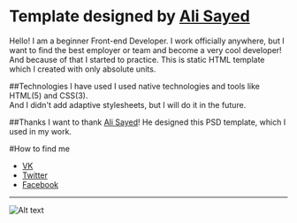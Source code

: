 # Template designed by [Ali Sayed](https://dribbble.com/shots/1852389-Freebie-Creative-Minimal-Business-Agency-Webpage-Design)
Hello! I am a beginner Front-end Developer. I work officially anywhere, but I want to find the best employer or team and become a very cool developer! And because of that I started to practice. This is static HTML template which I created with only absolute units.

##Technologies I have used 
I used native technologies and tools like HTML(5) and CSS(3).    
And I didn't add adaptive stylesheets, but I will do it in the future.

##Thanks
I want to thank [Ali Sayed](https://dribbble.com/shots/1852389-Freebie-Creative-Minimal-Business-Agency-Webpage-Design)! He designed this PSD template, which I used in my work.

#How to find me
- [VK](https://vk.com/zexpir)
- [Twitter](https://twitter.com/zexpir)
- [Facebook](https://facebook.com/zexpir)

---
![Alt text](https://d13yacurqjgara.cloudfront.net/users/594915/screenshots/1852389/dribbble_shot.jpg)
